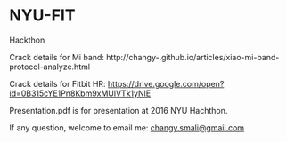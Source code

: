 # NYU-FIT
Hackthon

Crack details for Mi band: http://changy-.github.io/articles/xiao-mi-band-protocol-analyze.html

Crack details for Fitbit HR: https://drive.google.com/open?id=0B315cYE1Pn8Kbm9xMUlVTk1yNlE

Presentation.pdf is for presentation at 2016 NYU Hachthon.

If any question, welcome to email me: changy.smali@gmail.com

